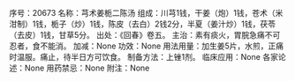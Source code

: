 序号：20673
名称：芎术姜栀二陈汤
组成：川芎1钱，干姜（炮）1钱，苍术（米泔制）1钱，栀子（炒）1钱，陈皮（去白）2钱2分，半夏（姜汁炒）1钱，茯苓（去皮）1钱，甘草5分。
出处：《回春》卷五。
主治：素有痰火，胃脘急痛不可忍者，食不能消。
加减：None
功效：None
用法用量：加生姜5片，水煎，正痛时温服。痛止，待半日方可饮食。
制备方法：上锉1剂。
临床应用：None
各家论述：None
用药禁忌：None
附注：None
